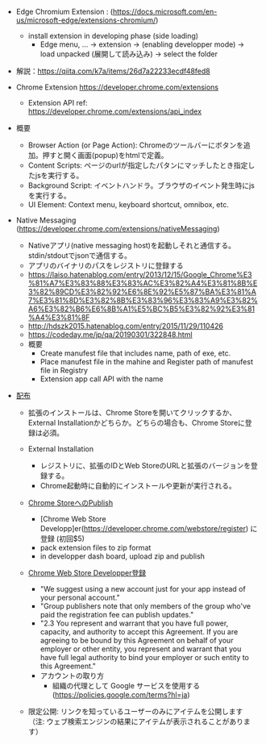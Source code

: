 
* Edge Chromium Extension : (https://docs.microsoft.com/en-us/microsoft-edge/extensions-chromium/)
  * install extension in developing phase (side loading)
    * Edge menu, ... -> extension -> (enabling developper mode) -> load unpacked (展開して読み込み) -> select the folder
* 解説：https://qiita.com/k7a/items/26d7a22233ecdf48fed8
* Chrome Extension https://developer.chrome.com/extensions
  * Extension API ref: https://developer.chrome.com/extensions/api_index

* 概要
  * Browser Action (or Page Action): Chromeのツールバーにボタンを追加。押すと開く画面(popup)をhtmlで定義。
  * Content Scripts: ページのurlが指定したパタンにマッチしたとき指定したjsを実行する。
  * Background Script: イベントハンドラ。ブラウザのイベント発生時にjsを実行する。
  * UI Element: Context menu, keyboard shortcut, omnibox, etc.

* Native Messaging (https://developer.chrome.com/extensions/nativeMessaging)
  * Nativeアプリ(native messaging host)を起動しそれと通信する。stdin/stdoutでjsonで通信する。
  * アプリのバイナリのパスをレジストリに登録する
  * https://laiso.hatenablog.com/entry/2013/12/15/Google_Chrome%E3%81%A7%E3%83%88%E3%83%AC%E3%82%A4%E3%81%8B%E3%82%89CD%E3%82%92%E6%8E%92%E5%87%BA%E3%81%A7%E3%81%8D%E3%82%8B%E3%83%96%E3%83%A9%E3%82%A6%E3%82%B6%E6%8B%A1%E5%BC%B5%E3%82%92%E3%81%A4%E3%81%8F
  * http://hdszk2015.hatenablog.com/entry/2015/11/29/110426
  * https://codeday.me/jp/qa/20190301/322848.html
  * 概要
    * Create manufest file that includes name, path of exe, etc.
    * Place manufest file in the mahine and Register path of manufest file in Registry
    * Extension app call API with the name
    
* [配布](https://developer.chrome.com/webstore) 
  * 拡張のインストールは、Chrome Storeを開いてクリックするか、External Installationかどちらか。どちらの場合も、Chrome Storeに登録は必須。
  * External Installation
    * レジストリに、拡張のIDとWeb StoreのURLと拡張のバージョンを登録する。
    * Chrome起動時に自動的にインストールや更新が実行される。
  * [Chrome StoreへのPublish](https://developer.chrome.com/webstore/publish)
    * [Chrome Web Store Developp]er(https://developer.chrome.com/webstore/register) に登録 (初回$5)
    * pack extension files to zip format
    * in developper dash board, upload zip and publish
  * [Chrome Web Store Developper登録](https://developer.chrome.com/webstore/register)
    * "We suggest using a new account just for your app instead of your personal account."
    * "Group publishers note that only members of the group who've paid the registration fee can publish updates."
    * "2.3 You represent and warrant that you have full power, capacity, and authority to accept this Agreement. If you are agreeing to be bound by this Agreement on behalf of your employer or other entity, you represent and warrant that you have full legal authority to bind your employer or such entity to this Agreement."
    * アカウントの取り方
      * 組織の代理として Google サービスを使用する(https://policies.google.com/terms?hl=ja)
  
  * 限定公開: リンクを知っているユーザーのみにアイテムを公開します（注: ウェブ検索エンジンの結果にアイテムが表示されることがあります）
    
